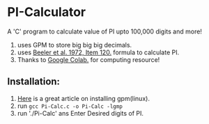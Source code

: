 # PI-Calculator
A 'C' program to calculate value of PI upto 100,000 digits and more!
  1. uses GPM to store big big big decimals.
  2. uses [Beeler et al. 1972, Item 120.](http://mathworld.wolfram.com/PiFormulas.html)  formula to calculate PI.
  3. Thanks to [Google Colab.](colab.research.google.com) for computing resource!

## Installation:
  1. [Here](https://linkevin.me/tutorial-installing-gmp-library-ubuntu/) is a great article  on installing gpm(linux).
  2. run `gcc Pi-Calc.c -o Pi-Calc -lgmp`
  3. run './Pi-Calc' ans Enter Desired digits of PI.
